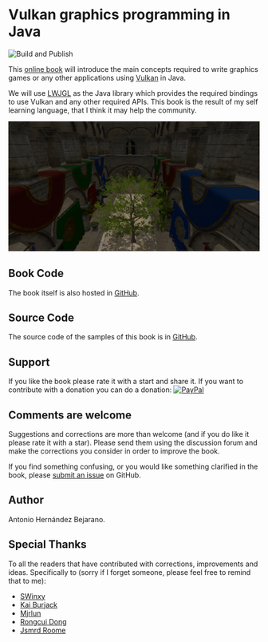 # Vulkan graphics programming in Java

![Build and Publish](https://github.com/lwjglgamedev/vulkanbook/actions/workflows/maven.yml/badge.svg)

This [online book](bookcontents/) will introduce the main concepts required to write graphics games or any other applications using [Vulkan](https://www.khronos.org/vulkan/) in Java.

We will use [LWJGL](http://www.lwjgl.org/) as the Java library which provides the required bindings to use Vulkan and any other required APIs. This book is the result of my self learning language, that I think it may help the community.

![Sample screen shot](./bookcontents/chapter-13/screen-shot.png)

## Book Code

The book itself is also hosted in [GitHub](https://github.com/lwjglgamedev/vulkanbook/tree/master/bookcontents).

## Source Code

The source code of the samples of this book is in [GitHub](https://github.com/lwjglgamedev/vulkanbook/tree/master/booksamples).

## Support

If you like the book please rate it with a start and share it. If you want to contribute with a donation you can do a donation: [![PayPal](https://www.paypalobjects.com/en_US/i/btn/btn_donate_LG.gif)](https://www.paypal.com/cgi-bin/webscr?cmd=_s-xclick&hosted_button_id=5MH9AA9TPQQBN)

## Comments are welcome

Suggestions and corrections are more than welcome (and if you do like it please rate it with a star). Please send them using the discussion forum and make the corrections you consider in order to improve the book.

If you find something confusing, or you would like something clarified in the book, please [submit an issue](https://github.com/lwjglgamedev/vulkanbook/issues/new/choose) on GitHub.

## Author

Antonio Hernández Bejarano.

## Special Thanks

To all the readers that have contributed with corrections, improvements and ideas. Specifically to (sorry if I forget someone, please feel free to remind that to me):

- [SWinxy](https://github.com/SWinxy)
- [Kai Burjack](https://github.com/httpdigest)
- [Mjrlun](https://github.com/Mjrlun)
- [Rongcui Dong](https://github.com/rongcuid)
- [Jsmrd Roome](https://github.com/RefuX)